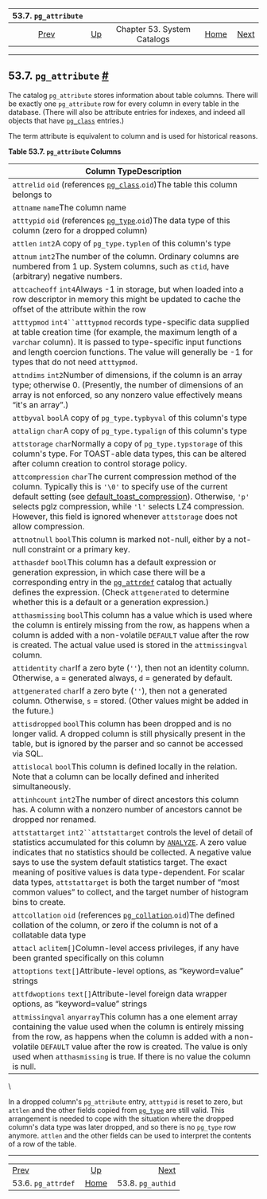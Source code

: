 <!--?xml version="1.0" encoding="UTF-8" standalone="no"?-->

|                 53.7. `pg_attribute`                |                                                   |                             |                                                       |                                                   |
| :-------------------------------------------------: | :------------------------------------------------ | :-------------------------: | ----------------------------------------------------: | ------------------------------------------------: |
| [Prev](catalog-pg-attrdef.html "53.6. pg_attrdef")  | [Up](catalogs.html "Chapter 53. System Catalogs") | Chapter 53. System Catalogs | [Home](index.html "PostgreSQL 17devel Documentation") |  [Next](catalog-pg-authid.html "53.8. pg_authid") |

***

## 53.7. `pg_attribute` [#](#CATALOG-PG-ATTRIBUTE)

[]()

The catalog `pg_attribute` stores information about table columns. There will be exactly one `pg_attribute` row for every column in every table in the database. (There will also be attribute entries for indexes, and indeed all objects that have [`pg_class`](catalog-pg-class.html "53.11. pg_class") entries.)

The term attribute is equivalent to column and is used for historical reasons.

**Table 53.7. `pg_attribute` Columns**

| Column TypeDescription                                                                                                                                                                                                                                                                                                                                                                                                                                                                                          |
| --------------------------------------------------------------------------------------------------------------------------------------------------------------------------------------------------------------------------------------------------------------------------------------------------------------------------------------------------------------------------------------------------------------------------------------------------------------------------------------------------------------- |
| `attrelid` `oid` (references [`pg_class`](catalog-pg-class.html "53.11. pg_class").`oid`)The table this column belongs to                                                                                                                                                                                                                                                                                                                                                                                       |
| `attname` `name`The column name                                                                                                                                                                                                                                                                                                                                                                                                                                                                                 |
| `atttypid` `oid` (references [`pg_type`](catalog-pg-type.html "53.64. pg_type").`oid`)The data type of this column (zero for a dropped column)                                                                                                                                                                                                                                                                                                                                                                  |
| `attlen` `int2`A copy of `pg_type.typlen` of this column's type                                                                                                                                                                                                                                                                                                                                                                                                                                                 |
| `attnum` `int2`The number of the column. Ordinary columns are numbered from 1 up. System columns, such as `ctid`, have (arbitrary) negative numbers.                                                                                                                                                                                                                                                                                                                                                            |
| `attcacheoff` `int4`Always -1 in storage, but when loaded into a row descriptor in memory this might be updated to cache the offset of the attribute within the row                                                                                                                                                                                                                                                                                                                                             |
| `atttypmod` `int4``atttypmod` records type-specific data supplied at table creation time (for example, the maximum length of a `varchar` column). It is passed to type-specific input functions and length coercion functions. The value will generally be -1 for types that do not need `atttypmod`.                                                                                                                                                                                                           |
| `attndims` `int2`Number of dimensions, if the column is an array type; otherwise 0. (Presently, the number of dimensions of an array is not enforced, so any nonzero value effectively means “it's an array”.)                                                                                                                                                                                                                                                                                                  |
| `attbyval` `bool`A copy of `pg_type.typbyval` of this column's type                                                                                                                                                                                                                                                                                                                                                                                                                                             |
| `attalign` `char`A copy of `pg_type.typalign` of this column's type                                                                                                                                                                                                                                                                                                                                                                                                                                             |
| `attstorage` `char`Normally a copy of `pg_type.typstorage` of this column's type. For TOAST-able data types, this can be altered after column creation to control storage policy.                                                                                                                                                                                                                                                                                                                               |
| `attcompression` `char`The current compression method of the column. Typically this is `'\0'` to specify use of the current default setting (see [default\_toast\_compression](runtime-config-client.html#GUC-DEFAULT-TOAST-COMPRESSION)). Otherwise, `'p'` selects pglz compression, while `'l'` selects LZ4 compression. However, this field is ignored whenever `attstorage` does not allow compression.                                                                                                     |
| `attnotnull` `bool`This column is marked not-null, either by a not-null constraint or a primary key.                                                                                                                                                                                                                                                                                                                                                                                                            |
| `atthasdef` `bool`This column has a default expression or generation expression, in which case there will be a corresponding entry in the [`pg_attrdef`](catalog-pg-attrdef.html "53.6. pg_attrdef") catalog that actually defines the expression. (Check `attgenerated` to determine whether this is a default or a generation expression.)                                                                                                                                                                    |
| `atthasmissing` `bool`This column has a value which is used where the column is entirely missing from the row, as happens when a column is added with a non-volatile `DEFAULT` value after the row is created. The actual value used is stored in the `attmissingval` column.                                                                                                                                                                                                                                   |
| `attidentity` `char`If a zero byte (`''`), then not an identity column. Otherwise, `a` = generated always, `d` = generated by default.                                                                                                                                                                                                                                                                                                                                                                          |
| `attgenerated` `char`If a zero byte (`''`), then not a generated column. Otherwise, `s` = stored. (Other values might be added in the future.)                                                                                                                                                                                                                                                                                                                                                                  |
| `attisdropped` `bool`This column has been dropped and is no longer valid. A dropped column is still physically present in the table, but is ignored by the parser and so cannot be accessed via SQL.                                                                                                                                                                                                                                                                                                            |
| `attislocal` `bool`This column is defined locally in the relation. Note that a column can be locally defined and inherited simultaneously.                                                                                                                                                                                                                                                                                                                                                                      |
| `attinhcount` `int2`The number of direct ancestors this column has. A column with a nonzero number of ancestors cannot be dropped nor renamed.                                                                                                                                                                                                                                                                                                                                                                  |
| `attstattarget` `int2``attstattarget` controls the level of detail of statistics accumulated for this column by [`ANALYZE`](sql-analyze.html "ANALYZE"). A zero value indicates that no statistics should be collected. A negative value says to use the system default statistics target. The exact meaning of positive values is data type-dependent. For scalar data types, `attstattarget` is both the target number of “most common values” to collect, and the target number of histogram bins to create. |
| `attcollation` `oid` (references [`pg_collation`](catalog-pg-collation.html "53.12. pg_collation").`oid`)The defined collation of the column, or zero if the column is not of a collatable data type                                                                                                                                                                                                                                                                                                            |
| `attacl` `aclitem[]`Column-level access privileges, if any have been granted specifically on this column                                                                                                                                                                                                                                                                                                                                                                                                        |
| `attoptions` `text[]`Attribute-level options, as “keyword=value” strings                                                                                                                                                                                                                                                                                                                                                                                                                                        |
| `attfdwoptions` `text[]`Attribute-level foreign data wrapper options, as “keyword=value” strings                                                                                                                                                                                                                                                                                                                                                                                                                |
| `attmissingval` `anyarray`This column has a one element array containing the value used when the column is entirely missing from the row, as happens when the column is added with a non-volatile `DEFAULT` value after the row is created. The value is only used when `atthasmissing` is true. If there is no value the column is null.                                                                                                                                                                       |

\


In a dropped column's `pg_attribute` entry, `atttypid` is reset to zero, but `attlen` and the other fields copied from [`pg_type`](catalog-pg-type.html "53.64. pg_type") are still valid. This arrangement is needed to cope with the situation where the dropped column's data type was later dropped, and so there is no `pg_type` row anymore. `attlen` and the other fields can be used to interpret the contents of a row of the table.

***

|                                                     |                                                       |                                                   |
| :-------------------------------------------------- | :---------------------------------------------------: | ------------------------------------------------: |
| [Prev](catalog-pg-attrdef.html "53.6. pg_attrdef")  |   [Up](catalogs.html "Chapter 53. System Catalogs")   |  [Next](catalog-pg-authid.html "53.8. pg_authid") |
| 53.6. `pg_attrdef`                                  | [Home](index.html "PostgreSQL 17devel Documentation") |                                 53.8. `pg_authid` |

